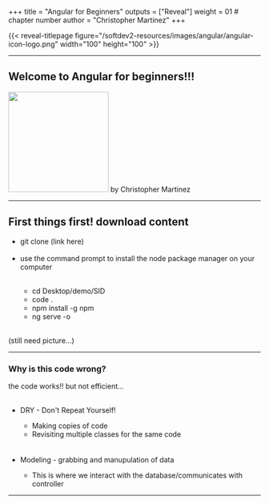 +++
title = "Angular for Beginners"
outputs = ["Reveal"]
weight = 01 # chapter number
author = "Christopher Martinez"
+++

{{< reveal-titlepage figure="/softdev2-resources/images/angular/angular-icon-logo.png" width="100" height="100" >}}
  
---

## Welcome to Angular for beginners!!!

 <img src="/softdev2-resources/images/angular/angular-icon-logo.png" width="200" height="200">
by Christopher Martinez
 
---
## First things first! download content
<ul> <li>git clone (link here)</li> <br>
 
  <li>use the command prompt to install the node package manager on your computer</li> <br>
 
 <ul>
    <li>cd Desktop/demo/SID</li>
    <li>code .</li>
    <li>npm install -g npm</li>
    <li>ng serve -o</li>
 </ul>
</ul>

<br>(still need picture...)

---

### Why is this code wrong?
the code works!! but not efficient...<br><br>
<ul> 
  <li>DRY - Don't Repeat Yourself!</li>
    <ul>
      <li>Making copies of code</li>
      <li>Revisiting multiple classes for the same code</li>
    </ul>
  <br><br>
  <li>Modeling - grabbing and manupulation of data</li>
    <ul><li>This is where we interact with the database/communicates with controller</li></ul>
</ul>


---




